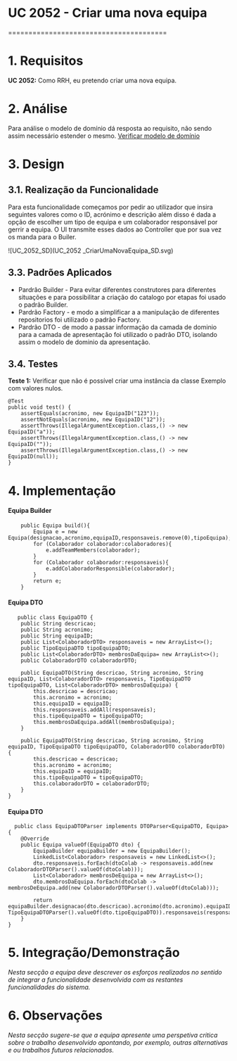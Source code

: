 # UC 2052 - Criar uma nova equipa
=======================================


# 1. Requisitos

**UC 2052:**  Como RRH, eu pretendo criar uma nova equipa.


# 2. Análise

Para análise o modelo de domínio dá resposta ao requisito, não sendo assim necessário estender o mesmo. [Verificar modelo de domínio](mdURL)

# 3. Design


## 3.1. Realização da Funcionalidade


Para esta funcionalidade começamos por pedir ao utilizador que insira seguintes valores como o ID, acrónimo e descrição além disso é dada a opção de escolher um tipo de equipa e um colaborador responsável por gerrir a equipa. O UI transmite esses dados ao Controller que por sua vez os manda para o Builer.

![UC_2052_SD](UC_2052 _CriarUmaNovaEquipa_SD.svg)


## 3.3. Padrões Aplicados

* Pardrão Builder - Para evitar diferentes construtores para diferentes situações e para possibilitar a criação do catalogo por etapas foi usado o padrão Builder.
* Pardrão Factory - e modo a simplificar a a manipulação de diferentes repositorios foi utilizado o padrão Factory.
* Pardrão DTO - de modo a passar informação da camada de dominio para a camada de apresentação foi utilizado o padrão DTO, isolando assim o modelo de dominio da apresentação.

## 3.4. Testes 


**Teste 1:** Verificar que não é possível criar uma instância da classe Exemplo com valores nulos.

	@Test
    public void test() {
        assertEquals(acronimo, new EquipaID("123"));
        assertNotEquals(acronimo, new EquipaID("12"));
        assertThrows(IllegalArgumentException.class,() -> new EquipaID("a"));
        assertThrows(IllegalArgumentException.class,() -> new EquipaID(""));
        assertThrows(IllegalArgumentException.class,() -> new EquipaID(null));
    }



# 4. Implementação

#### Equipa Builder
```
    public Equipa build(){
        Equipa e = new Equipa(designacao,acronimo,equipaID,responsaveis.remove(0),tipoEquipa);
        for (Colaborador colaborador:colaboradores){
            e.addTeamMembers(colaborador);
        }
        for (Colaborador colaborador:responsaveis){
            e.addColaboradorResponsible(colaborador);
        }
        return e;
    }
```

#### Equipa DTO
```
   public class EquipaDTO {
    public String descricao;
    public String acronimo;
    public String equipaID;
    public List<ColaboradorDTO> responsaveis = new ArrayList<>();
    public TipoEquipaDTO tipoEquipaDTO;
    public List<ColaboradorDTO> membrosDaEquipa= new ArrayList<>();
    public ColaboradorDTO colaboradorDTO;

    public EquipaDTO(String descricao, String acronimo, String equipaID, List<ColaboradorDTO> responsaveis, TipoEquipaDTO tipoEquipaDTO, List<ColaboradorDTO> membrosDaEquipa) {
        this.descricao = descricao;
        this.acronimo = acronimo;
        this.equipaID = equipaID;
        this.responsaveis.addAll(responsaveis);
        this.tipoEquipaDTO = tipoEquipaDTO;
        this.membrosDaEquipa.addAll(membrosDaEquipa);
    }

    public EquipaDTO(String descricao, String acronimo, String equipaID, TipoEquipaDTO tipoEquipaDTO, ColaboradorDTO colaboradorDTO) {
        this.descricao = descricao;
        this.acronimo = acronimo;
        this.equipaID = equipaID;
        this.tipoEquipaDTO = tipoEquipaDTO;
        this.colaboradorDTO = colaboradorDTO;
    }
}

```
#### Equipa DTO
```
  public class EquipaDTOParser implements DTOParser<EquipaDTO, Equipa> {
    @Override
    public Equipa valueOf(EquipaDTO dto) {
        EquipaBuilder equipaBuilder = new EquipaBuilder();
        LinkedList<Colaborador> responsaveis = new LinkedList<>();
        dto.responsaveis.forEach(dtoColab -> responsaveis.add(new ColaboradorDTOParser().valueOf(dtoColab)));
        List<Colaborador> membrosDeEquipa = new ArrayList<>();
        dto.membrosDaEquipa.forEach(dtoColab -> membrosDeEquipa.add(new ColaboradorDTOParser().valueOf(dtoColab)));

        return equipaBuilder.designacao(dto.descricao).acronimo(dto.acronimo).equipaID(dto.equipaID).colaboradores(membrosDeEquipa).tipoDeEquipa(new TipoEquipaDTOParser().valueOf(dto.tipoEquipaDTO)).responsaveis(responsaveis).build();
    }
}
```

# 5. Integração/Demonstração

*Nesta secção a equipa deve descrever os esforços realizados no sentido de integrar a funcionalidade desenvolvida com as restantes funcionalidades do sistema.*

# 6. Observações

*Nesta secção sugere-se que a equipa apresente uma perspetiva critica sobre o trabalho desenvolvido apontando, por exemplo, outras alternativas e ou trabalhos futuros relacionados.*



